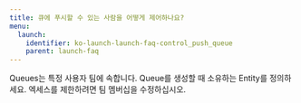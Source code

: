 ```yaml
---
title: 큐에 푸시할 수 있는 사람을 어떻게 제어하나요?
menu:
  launch:
    identifier: ko-launch-launch-faq-control_push_queue
    parent: launch-faq
---
```


Queues는 특정 사용자 팀에 속합니다. Queue를 생성할 때 소유하는 Entity를 정의하세요. 엑세스를 제한하려면 팀 멤버십을 수정하십시오.